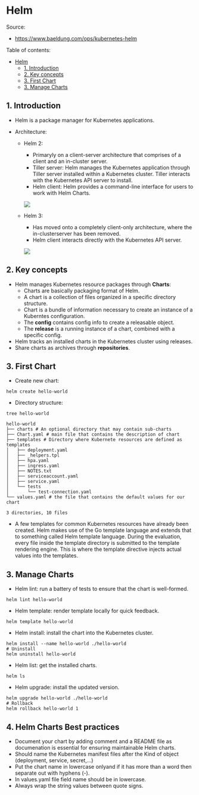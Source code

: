 # Helm

Source:

- <https://www.baeldung.com/ops/kubernetes-helm>

Table of contents:

- [Helm](#helm)
  - [1. Introduction](#1-introduction)
  - [2. Key concepts](#2-key-concepts)
  - [3. First Chart](#3-first-chart)
  - [3. Manage Charts](#3-manage-charts)

## 1. Introduction

- Helm is a package manager for Kubernetes applications.
- Architecture:

  - Helm 2:

    - Primaryly on a client-server architecture that comprises of a client and an in-cluster server.
    - Tiller server: Helm manages the Kubernetes application through Tiller server installed within a Kubernetes cluster. Tiller interacts with the Kubernetes API server to install.
    - Helm client: Helm provides a command-line interface for users to work with Helm Charts.

    ![](https://www.baeldung.com/wp-content/uploads/2019/03/Helm-2-Architecture.jpg)

  - Helm 3:

    - Has moved onto a completely client-only architecture, where the in-clusterserver has been removed.
    - Helm client interacts directly with the Kubernetes API server.

    ![](https://www.baeldung.com/wp-content/uploads/2019/03/Helm-3-Architecture.jpg)

## 2. Key concepts

- Helm manages Kubernetes resource packages through **Charts**:
  - Charts are basically packaging format of Helm.
  - A chart is a collection of files organized in a specific directory structure.
  - Chart is a bundle of information necessary to create an instance of a Kuberntes configuration.
  - The **config** contains config info to create a releasable object.
  - The **release** is a running instance of a chart, combined with a specific config.
- Helm tracks an installed charts in the Kubernetes cluster using releases.
- Share charts as archives through **repositories**.

## 3. First Chart

- Create new chart:

```shell
helm create hello-world
```

- Directory structure:

```shell
tree hello-world

hello-world
├── charts # An optional directory that may contain sub-charts
├── Chart.yaml # main file that contains the description of chart
├── templates # Directory where Kubernete resources are defined as templates
│   ├── deployment.yaml
│   ├── _helpers.tpl
│   ├── hpa.yaml
│   ├── ingress.yaml
│   ├── NOTES.txt
│   ├── serviceaccount.yaml
│   ├── service.yaml
│   └── tests
│       └── test-connection.yaml
└── values.yaml # the file that contains the default values for our chart

3 directories, 10 files
```

- A few templates for common Kubernetes resources have already been created. Helm makes use of the Go template language and extends that to something called Helm template language. During the evaluation, every file inside the template directory is submitted to the template rendering engine. This is where the template directive injects actual values into the templates.

## 3. Manage Charts

- Helm lint: run a battery of tests to ensure that the chart is well-formed.

```shell
helm lint hello-world
```

- Helm template: render template locally for quick feedback.

```shell
helm template hello-world
```

- Helm install: install the chart into the Kubernetes cluster.

```shell
helm install --name hello-world ./hello-world
# Uninstall
helm uninstall hello-world
```

- Helm list: get the installed charts.

```shell
helm ls
```

- Helm upgrade: install the updated version.

```shell
helm upgrade hello-world ./hello-world
# Rollback
helm rollback hello-world 1
```

## 4. Helm Charts Best practices

- Document your chart by adding comment and a README file as documenation is essential for ensuring maintainable Helm charts.
- Should name the Kubernetes manifest files after the Kind of object (deployment, service, secret,...)
- Put the chart name in lowercase onlyand if it has more than a word then separate out with hyphens (-).
- In values.yaml file field name should be in lowercase.
- Always wrap the string values between quote signs.
